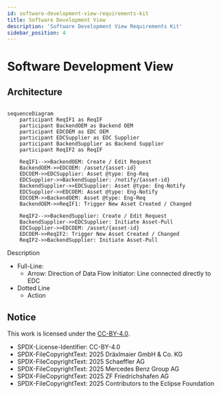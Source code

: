 ```yaml
---
id: software-development-view-requirements-kit
title: Software Development View
description: 'Software Development View Requirements Kit'
sidebar_position: 4
---
```


# Software Development View

## Architecture

```mermaid

sequenceDiagram
    participant ReqIF1 as ReqIF
    participant BackendOEM as Backend OEM
    participant EDCOEM as EDC OEM
    participant EDCSupplier as EDC Supplier
    participant BackendSupplier as Backend Supplier
    participant ReqIF2 as ReqIF

    ReqIF1-->>BackendOEM: Create / Edit Request
    BackendOEM->>EDCOEM: /asset/{asset-id}
    EDCOEM->>EDCSupplier: Asset @type: Eng-Req
    EDCSupplier->>BackendSupplier: /notify/{asset-id}
    BackendSupplier->>EDCSupplier: Asset @type: Eng-Notify
    EDCSupplier->>EDCOEM: Asset @type: Eng-Notify
    EDCOEM->>BackendOEM: Asset @type: Eng-Req
    BackendOEM->>ReqIF1: Trigger New Asset Created / Changed

    ReqIF2-->>BackendSupplier: Create / Edit Request
    BackendSupplier->>EDCSupplier: Initiate Asset-Pull
    EDCSupplier->>EDCOEM: /asset/{asset-id}
    EDCOEM->>ReqIF2: Trigger New Asset Created / Changed
    ReqIF2->>BackendSupplier: Initiate Asset-Pull

```
Description
- Full-Line:
  - Arrow: Direction of Data Flow
    Initiator: Line connected directly to EDC
- Dotted Line
  - Action










## Notice

This work is licensed under the [CC-BY-4.0](https://creativecommons.org/licenses/by/4.0/legalcode).

- SPDX-License-Identifier: CC-BY-4.0
- SPDX-FileCopyrightText: 2025 Dräxlmaier GmbH & Co. KG
- SPDX-FileCopyrightText: 2025 Schaeffler AG
- SPDX-FileCopyrightText: 2025 Mercedes Benz Group AG
- SPDX-FileCopyrightText: 2025 ZF Friedrichshafen AG
- SPDX-FileCopyrightText: 2025 Contributors to the Eclipse Foundation